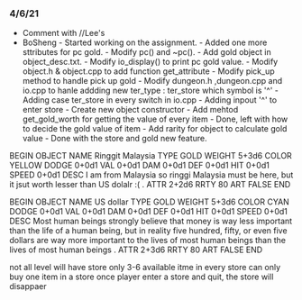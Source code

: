 ### 4/6/21
* Comment with //Lee's
* BoSheng - Started working on the assignment.
          - Added one more sttributes for pc gold.
          - Modify pc() and ~pc().
          - Add gold object in object_desc.txt.
          - Modify io_display() to print pc gold value.
          - Modify object.h & object.cpp to add function get_attribute
          - Modify pick_up method to handle pick up gold
          - Modify dungeon.h ,dungeon.cpp and io.cpp to hanle addding new ter_type : ter_store which symbol is '^'
          - Adding case ter_store in every switch in io.cpp
          - Adding inpout '^' to enter store
          - Create new object constructor
          - Add mehtod get_gold_worth for getting the value of every item
          - Done, left with how to decide the gold value of item
          - Add rarity for object to calculate gold value
          - Done with the store and gold new feature. 

BEGIN OBJECT
NAME Ringgit Malaysia
TYPE GOLD
WEIGHT 5+3d6
COLOR YELLOW
DODGE 0+0d1
VAL 0+0d1
DAM 0+0d1
DEF 0+0d1
HIT 0+0d1
SPEED 0+0d1
DESC
I am from Malaysia so ringgi Malaysia must be here, but it jsut worth 
lesser than US dolalr :(
.
ATTR 2+2d6
RRTY 80
ART FALSE
END

BEGIN OBJECT
NAME US dollar
TYPE GOLD
WEIGHT 5+3d6
COLOR CYAN
DODGE 0+0d1
VAL 0+0d1
DAM 0+0d1
DEF 0+0d1
HIT 0+0d1
SPEED 0+0d1
DESC
Most human beings strongly believe that money is way less important than
the life of a human being, but in reality five hundred, fifty, or even 
five dollars are way more important to the lives of most human beings 
than the lives of most human beings
.
ATTR 2+3d6
RRTY 80
ART FALSE
END

not all level will have store
only 3-6 available itme in every store
can only buy one item in a store
once player enter a store and quit, the store will disappaer
